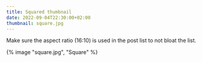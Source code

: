 ```yaml
---
title: Squared thumbnail
date: 2022-09-04T22:30:00+02:00
thumbnail: square.jpg
---
```


Make sure the aspect ratio (16:10) is used in the post list to not bloat the list.

{% image "square.jpg", "Square" %}
